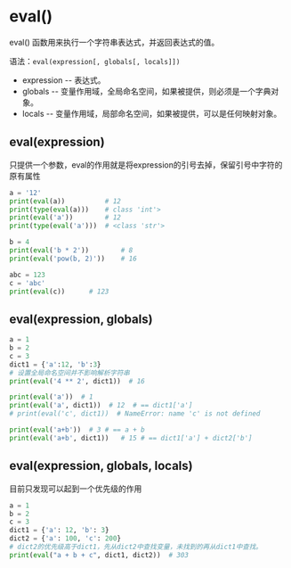# eval() 

eval() 函数用来执行一个字符串表达式，并返回表达式的值。

语法：`eval(expression[, globals[, locals]])`

- expression -- 表达式。
- globals -- 变量作用域，全局命名空间，如果被提供，则必须是一个字典对象。
- locals -- 变量作用域，局部命名空间，如果被提供，可以是任何映射对象。

## eval(expression)

只提供一个参数，eval的作用就是将expression的引号去掉，保留引号中字符的原有属性

```python
a = '12'
print(eval(a))			# 12
print(type(eval(a)))	# class 'int'>
print(eval('a')) 		# 12
print(type(eval('a')))	# <class 'str'>
```

```python
b = 4
print(eval('b * 2'))		# 8
print(eval('pow(b, 2)'))	# 16
```

```python
abc = 123
c = 'abc'
print(eval(c))		# 123
```

## eval(expression, globals)

```python
a = 1
b = 2
c = 3
dict1 = {'a':12, 'b':3}
# 设置全局命名空间并不影响解析字符串
print(eval('4 ** 2', dict1))  # 16

print(eval('a'))  # 1
print(eval('a', dict1))  # 12  # == dict1['a']
# print(eval('c', dict1))  # NameError: name 'c' is not defined

print(eval('a+b'))  # 3 # == a + b
print(eval('a+b', dict1))   # 15 # == dict1['a'] + dict2['b']
```

## eval(expression, globals, locals)

目前只发现可以起到一个优先级的作用

```python
a = 1
b = 2
c = 3
dict1 = {'a': 12, 'b': 3}
dict2 = {'a': 100, 'c': 200}
# dict2的优先级高于dict1，先从dict2中查找变量，未找到的再从dict1中查找。
print(eval("a + b + c", dict1, dict2))  # 303
```

